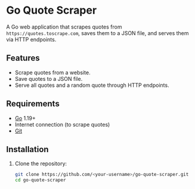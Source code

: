 # Go Quote Scraper

A Go web application that scrapes quotes from `https://quotes.toscrape.com`, saves them to a JSON file, and serves them via HTTP endpoints.

## Features
- Scrape quotes from a website.
- Save quotes to a JSON file.
- Serve all quotes and a random quote through HTTP endpoints.

## Requirements
- [Go](https://golang.org/dl/) 1.19+
- Internet connection (to scrape quotes)
- [Git](https://git-scm.com/)

## Installation

1. Clone the repository:
   ```bash
   git clone https://github.com/<your-username>/go-quote-scraper.git
   cd go-quote-scraper

